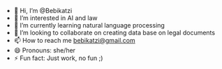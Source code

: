 - 👋 Hi, I’m @Bebikatzi
- 👀 I’m interested in AI and law
- 🌱 I’m currently learning natural language processing
- 💞️ I’m looking to collaborate on creating data base on legal documents 
- 📫 How to reach me bebikatzi@gmail.com
- 😄 Pronouns: she/her
- ⚡ Fun fact: Just work, no fun ;)

<!---
Bebikatzi/Bebikatzi is a ✨ special ✨ repository because its `README.md` (this file) appears on your GitHub profile.
You can click the Preview link to take a look at your changes.
--->
